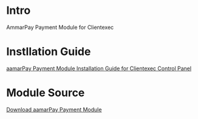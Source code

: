 # Intro
AmmarPay Payment Module for Clientexec

# Instllation Guide
[aamarPay Payment Module Installation Guide for Clientexec Control Panel][1]

# Module Source
[Download aamarPay Payment Module][1]

[1]: https://aamarpay.readme.io/reference/clientexec-payment-plugin

